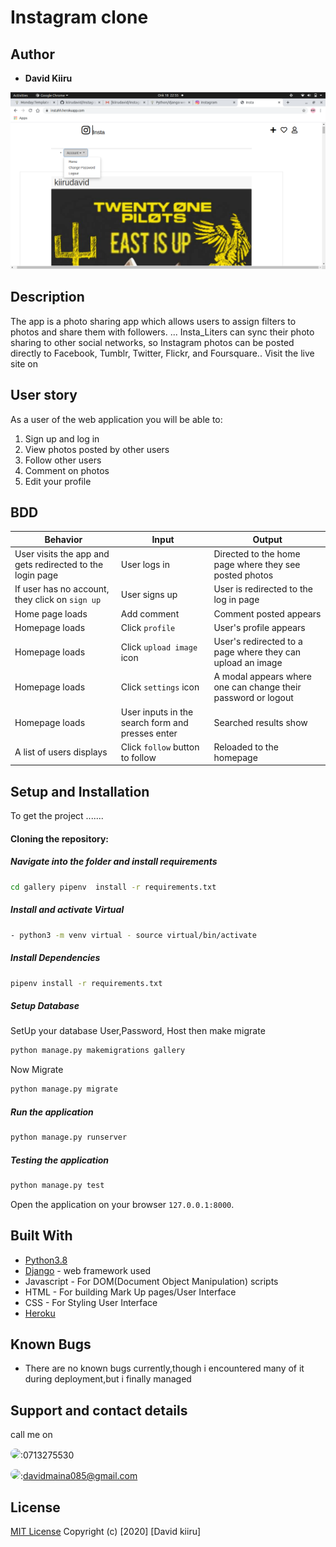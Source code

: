 # Instagram clone

## Author

* **David Kiiru**
 
 <img src="./p.png">

## Description
The app is a photo sharing app which allows users to assign filters to photos and share them with followers. ... Insta_Liters can sync their photo sharing to other social networks, so Instagram photos can be posted directly to Facebook, Tumblr, Twitter, Flickr, and Foursquare.. Visit the live site on
## User story

As a user of the web application you will be able to:

1. Sign up and log in
2. View photos posted by other users
3. Follow other users
4. Comment on photos
5. Edit your profile
## BDD
| Behavior            | Input                         | Output                        | 
| ------------------- | ----------------------------- | ----------------------------- |
| User visits the app and gets redirected to the login page  | User logs in | Directed to the home page where they see posted photos | 
If user has no account, they click on `sign up` | User signs up | User is redirected to the log in page |
|  Home page loads | Add comment  | Comment posted appears |
|  Homepage loads | Click `profile` | User's profile appears | 
| Homepage loads | Click `upload image` icon | User's redirected to a page where they can upload an image | 
| Homepage loads | Click `settings` icon | A modal appears where one can change their password or logout | 
| Homepage loads | User inputs in the search form and presses enter | Searched results show |
| A list of users displays | Click `follow` button to follow | Reloaded to the homepage

## Setup and Installation  
To get the project .......  
#### Cloning the repository:  

##### Navigate into the folder and install requirements  
 ```bash 
cd gallery pipenv  install -r requirements.txt 
```
##### Install and activate Virtual  
 ```bash 
- python3 -m venv virtual - source virtual/bin/activate  
```  
##### Install Dependencies  
 ```bash 
 pipenv install -r requirements.txt 
```  
 ##### Setup Database  
  SetUp your database User,Password, Host then make migrate  
 ```bash 
python manage.py makemigrations gallery
 ``` 
 Now Migrate  
 ```bash 
 python manage.py migrate 
```
##### Run the application  
 ```bash 
 python manage.py runserver 
```  

##### Testing the application  
 ```bash 
 python manage.py test 
```
Open the application on your browser `127.0.0.1:8000`.  
  
  
## Built With

* [Python3.8](https://www.python.org/)  
* [Django](https://www.djangoproject.com/) - web framework used
* Javascript - For DOM(Document Object Manipulation) scripts
* HTML - For building Mark Up pages/User Interface
* CSS - For Styling User Interface
* [Heroku](https://heroku.com)  
  
  
## Known Bugs  
* There are no known bugs currently,though i encountered many of it during deployment,but i finally managed 
## Support and contact details
call me on

<img src="https://bit.ly/2H4L6UZ" width="109" style="border-radius:50%;">:0713275530

 <img src="https://bit.ly/2Smueyp" width="109" style="border-radius:50%;">:davidmaina085@gmail.com

## License

[MIT License](LICENSE.md)
Copyright (c) [2020] [David kiiru]

